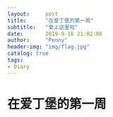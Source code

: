 ```yaml
---
layout:     post
title:      "在爱丁堡的第一周"
subtitle:   "爱上这里啦"
date:       2019-9-16 21:02:00
author:     "Penny"
header-img: "img/flag.jpg"
catalog: true
tags:
- Diary
---
```

# 在爱丁堡的第一周
###

